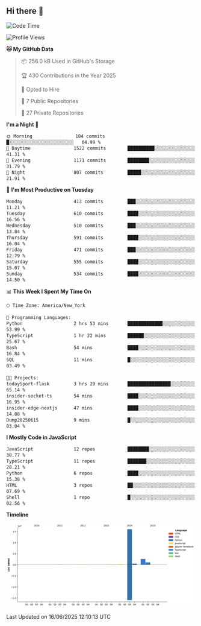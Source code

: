 ## Hi there 👋

<!--START_SECTION:waka-->
![Code Time](http://img.shields.io/badge/Code%20Time-340%20hrs%2059%20mins-blue)

![Profile Views](http://img.shields.io/badge/Profile%20Views-5-blue)

**🐱 My GitHub Data** 

> 📦 256.0 kB Used in GitHub's Storage 
 > 
> 🏆 430 Contributions in the Year 2025
 > 
> 💼 Opted to Hire
 > 
> 📜 7 Public Repositories 
 > 
> 🔑 27 Private Repositories 
 > 
**I'm a Night 🦉** 

```text
🌞 Morning                184 commits         █░░░░░░░░░░░░░░░░░░░░░░░░   04.99 % 
🌆 Daytime                1522 commits        ██████████░░░░░░░░░░░░░░░   41.31 % 
🌃 Evening                1171 commits        ████████░░░░░░░░░░░░░░░░░   31.79 % 
🌙 Night                  807 commits         █████░░░░░░░░░░░░░░░░░░░░   21.91 % 
```
📅 **I'm Most Productive on Tuesday** 

```text
Monday                   413 commits         ███░░░░░░░░░░░░░░░░░░░░░░   11.21 % 
Tuesday                  610 commits         ████░░░░░░░░░░░░░░░░░░░░░   16.56 % 
Wednesday                510 commits         ███░░░░░░░░░░░░░░░░░░░░░░   13.84 % 
Thursday                 591 commits         ████░░░░░░░░░░░░░░░░░░░░░   16.04 % 
Friday                   471 commits         ███░░░░░░░░░░░░░░░░░░░░░░   12.79 % 
Saturday                 555 commits         ████░░░░░░░░░░░░░░░░░░░░░   15.07 % 
Sunday                   534 commits         ████░░░░░░░░░░░░░░░░░░░░░   14.50 % 
```


📊 **This Week I Spent My Time On** 

```text
🕑︎ Time Zone: America/New_York

💬 Programming Languages: 
Python                   2 hrs 53 mins       █████████████░░░░░░░░░░░░   53.99 % 
TypeScript               1 hr 22 mins        ██████░░░░░░░░░░░░░░░░░░░   25.67 % 
Bash                     54 mins             ████░░░░░░░░░░░░░░░░░░░░░   16.84 % 
SQL                      11 mins             █░░░░░░░░░░░░░░░░░░░░░░░░   03.49 % 

🐱‍💻 Projects: 
todaySport-flask         3 hrs 29 mins       ████████████████░░░░░░░░░   65.14 % 
insider-socket-ts        54 mins             ████░░░░░░░░░░░░░░░░░░░░░   16.95 % 
insider-edge-nextjs      47 mins             ████░░░░░░░░░░░░░░░░░░░░░   14.88 % 
Dump20250615             9 mins              █░░░░░░░░░░░░░░░░░░░░░░░░   03.04 % 
```

**I Mostly Code in JavaScript** 

```text
JavaScript               12 repos            ████████░░░░░░░░░░░░░░░░░   30.77 % 
TypeScript               11 repos            ███████░░░░░░░░░░░░░░░░░░   28.21 % 
Python                   6 repos             ████░░░░░░░░░░░░░░░░░░░░░   15.38 % 
HTML                     3 repos             ██░░░░░░░░░░░░░░░░░░░░░░░   07.69 % 
Shell                    1 repo              █░░░░░░░░░░░░░░░░░░░░░░░░   02.56 % 
```



**Timeline**

![Lines of Code chart](https://raw.githubusercontent.com/dikshithvishnu/dikshithvishnu/main/assets/bar_graph.png)


 Last Updated on 16/06/2025 12:10:13 UTC
<!--END_SECTION:waka-->
